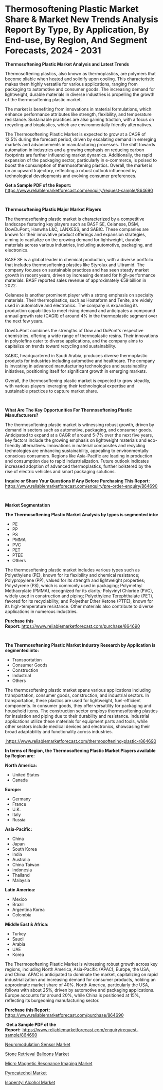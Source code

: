 <p><h1>Thermosoftening Plastic Market Share & Market New Trends Analysis Report By Type, By Application, By End-use, By Region, And Segment Forecasts, 2024 - 2031</h1></p><p><strong>Thermosoftening Plastic Market Analysis and Latest Trends</strong></p>
<p><p>Thermosoftening plastics, also known as thermoplastics, are polymers that become pliable when heated and solidify upon cooling. This characteristic makes them highly versatile for various applications, ranging from packaging to automotive and consumer goods. The increasing demand for lightweight, durable materials in diverse industries is propelling the growth of the thermosoftening plastic market.</p><p>The market is benefiting from innovations in material formulations, which enhance performance attributes like strength, flexibility, and temperature resistance. Sustainable practices are also gaining traction, with a focus on recycling and bioplastics, which are environmentally friendly alternatives.</p><p>The Thermosoftening Plastic Market is expected to grow at a CAGR of 12.5% during the forecast period, driven by escalating demand in emerging markets and advancements in manufacturing processes. The shift towards automation in industries and a growing emphasis on reducing carbon footprints are further influencing market dynamics. Additionally, the rapid expansion of the packaging sector, particularly in e-commerce, is poised to boost the consumption of thermosoftening plastics. Overall, the market is on an upward trajectory, reflecting a robust outlook influenced by technological developments and evolving consumer preferences.</p></p>
<p><strong>Get a Sample PDF of the Report:&nbsp;</strong> <a href="https://www.reliablemarketforecast.com/enquiry/request-sample/864690?utm_campaign=1167&utm_medium=2&utm_source=Github&utm_content=ia&utm_term=10112024&utm_id=thermosoftening-plastic">https://www.reliablemarketforecast.com/enquiry/request-sample/864690</a></p>
<p>&nbsp;</p>
<p><strong>Thermosoftening Plastic Major Market Players</strong></p>
<p><p>The thermosoftening plastic market is characterized by a competitive landscape featuring key players such as BASF SE, Celanese, DSM, DowDuPont, Hanwha L&C, LANXESS, and SABIC. These companies are known for their innovative product offerings and expansion strategies, aiming to capitalize on the growing demand for lightweight, durable materials across various industries, including automotive, packaging, and electronics.</p><p>BASF SE is a global leader in chemical production, with a diverse portfolio that includes thermosoftening plastics like Styrolux and Ultramid. The company focuses on sustainable practices and has seen steady market growth in recent years, driven by increasing demand for high-performance materials. BASF reported sales revenue of approximately €59 billion in 2022.</p><p>Celanese is another prominent player with a strong emphasis on specialty materials. Their thermoplastics, such as Hostaform and Tenite, are widely used in automotive and electronics. The company is expanding its production capabilities to meet rising demand and anticipates a compound annual growth rate (CAGR) of around 4% in the thermoplastic segment over the next few years.</p><p>DowDuPont combines the strengths of Dow and DuPont's respective chemistries, offering a wide range of thermoplastic resins. Their innovations in polyolefins cater to diverse applications, and the company aims to capitalize on trends toward recycling and sustainability.</p><p>SABIC, headquartered in Saudi Arabia, produces diverse thermoplastic products for industries including automotive and healthcare. The company is investing in advanced manufacturing technologies and sustainability initiatives, positioning itself for significant growth in emerging markets.</p><p>Overall, the thermosoftening plastic market is expected to grow steadily, with various players leveraging their technological expertise and sustainable practices to capture market share.</p></p>
<p>&nbsp;</p>
<p><strong>What Are The Key Opportunities For Thermosoftening Plastic Manufacturers?</strong></p>
<p><p>The thermosoftening plastic market is witnessing robust growth, driven by demand in sectors such as automotive, packaging, and consumer goods. Anticipated to expand at a CAGR of around 5-7% over the next five years, key factors include the growing emphasis on lightweight materials and eco-friendly alternatives. Innovations in material composites and recycling technologies are enhancing sustainability, appealing to environmentally conscious consumers. Regions like Asia-Pacific are leading in production and consumption due to rapid industrialization. Future outlook indicates increased adoption of advanced thermoplastics, further bolstered by the rise of electric vehicles and smart packaging solutions.</p></p>
<p><strong>Inquire or Share Your Questions If Any Before Purchasing This Report:</strong> <a href="https://www.reliablemarketforecast.com/enquiry/pre-order-enquiry/864690?utm_campaign=1167&utm_medium=2&utm_source=Github&utm_content=ia&utm_term=10112024&utm_id=thermosoftening-plastic">https://www.reliablemarketforecast.com/enquiry/pre-order-enquiry/864690</a></p>
<p>&nbsp;</p>
<p><strong>Market Segmentation</strong></p>
<p><strong>The Thermosoftening Plastic Market Analysis by types is segmented into:</strong></p>
<p><ul><li>PE</li><li>PP</li><li>PS</li><li>PMMA</li><li>PVC</li><li>PET</li><li>PTEE</li><li>Others</li></ul></p>
<p><p>The thermosoftening plastic market includes various types such as Polyethylene (PE), known for its flexibility and chemical resistance; Polypropylene (PP), valued for its strength and lightweight properties; Polystyrene (PS), which is commonly used in packaging; Polymethyl Methacrylate (PMMA), recognized for its clarity; Polyvinyl Chloride (PVC), widely used in construction and piping; Polyethylene Terephthalate (PET), favored for its recyclability; and Polyether Ether Ketone (PTFE), known for its high-temperature resistance. Other materials also contribute to diverse applications in numerous industries.</p></p>
<p><strong>Purchase this Report:&nbsp;</strong><a href="https://www.reliablemarketforecast.com/purchase/864690?utm_campaign=1167&utm_medium=2&utm_source=Github&utm_content=ia&utm_term=10112024&utm_id=thermosoftening-plastic">https://www.reliablemarketforecast.com/purchase/864690</a></p>
<p>&nbsp;</p>
<p><strong>The Thermosoftening Plastic Market Industry Research by Application is segmented into:</strong></p>
<p><ul><li>Transportation</li><li>Consumer Goods</li><li>Construction</li><li>Industrial</li><li>Others</li></ul></p>
<p><p>The thermosoftening plastic market spans various applications including transportation, consumer goods, construction, and industrial sectors. In transportation, these plastics are used for lightweight, fuel-efficient components. In consumer goods, they offer versatility for packaging and household items. The construction sector employs thermosoftening plastics for insulation and piping due to their durability and resistance. Industrial applications utilize these materials for equipment parts and tools, while other sectors include medical devices and electronics, showcasing their broad adaptability and functionality across industries.</p></p>
<p><a href="https://www.reliablemarketforecast.com/thermosoftening-plastic-r864690?utm_campaign=1167&utm_medium=2&utm_source=Github&utm_content=ia&utm_term=10112024&utm_id=thermosoftening-plastic">&nbsp;https://www.reliablemarketforecast.com/thermosoftening-plastic-r864690</a></p>
<p><strong>In terms of Region, the Thermosoftening Plastic Market Players available by Region are:</strong></p>
<p>
    <p> <strong> North America: </strong>
        <ul>
            <li>United States</li>
            <li>Canada</li>
        </ul>
        </p> 
    <p> <strong> Europe: </strong>
        <ul>
            <li>Germany</li>
            <li>France</li>
            <li>U.K.</li>
            <li>Italy</li>
            <li>Russia</li>
        </ul>
        </p> 
    <p> <strong> Asia-Pacific: </strong>
        <ul>
            <li>China</li>
            <li>Japan</li>
            <li>South Korea</li>
            <li>India</li>
            <li>Australia</li>
            <li>China Taiwan</li>
            <li>Indonesia</li>
            <li>Thailand</li>
            <li>Malaysia</li>
        </ul>
        </p> 
    <p> <strong> Latin America: </strong>
        <ul>
            <li>Mexico</li>
            <li>Brazil</li>
            <li>Argentina Korea</li>
            <li>Colombia</li>
        </ul>
        </p> 
    <p> <strong> Middle East & Africa: </strong>
        <ul>
            <li>Turkey</li>
            <li>Saudi</li>
            <li>Arabia</li>
            <li>UAE</li>
            <li>Korea</li>
        </ul>
    </p>
    </p>
<p><p>The Thermosoftening Plastic Market is witnessing robust growth across key regions, including North America, Asia-Pacific (APAC), Europe, the USA, and China. APAC is anticipated to dominate the market, capitalizing on rapid industrialization and increasing demand for consumer products, holding an approximate market share of 40%. North America, particularly the USA, follows with about 25%, driven by automotive and packaging applications. Europe accounts for around 20%, while China is positioned at 15%, reflecting its burgeoning manufacturing sector.</p></p>
<p><strong>Purchase this Report: </strong><a href="https://www.reliablemarketforecast.com/purchase/864690?utm_campaign=1167&utm_medium=2&utm_source=Github&utm_content=ia&utm_term=10112024&utm_id=thermosoftening-plastic">https://www.reliablemarketforecast.com/purchase/864690</a></p>
<p>&nbsp;<strong>Get a Sample PDF of the Report:&nbsp;&nbsp;</strong><a href="https://www.reliablemarketforecast.com/enquiry/request-sample/864690?utm_campaign=1167&utm_medium=2&utm_source=Github&utm_content=ia&utm_term=10112024&utm_id=thermosoftening-plastic">https://www.reliablemarketforecast.com/enquiry/request-sample/864690</a></p>
<p><strong></strong></p>
<p><p><a href="https://www.linkedin.com/pulse/global-neuromodulation-sensor-market-sector2024-2031-zdege?utm_campaign=1167&utm_medium=2&utm_source=Github&utm_content=ia&utm_term=10112024&utm_id=thermosoftening-plastic">Neuromodulation Sensor Market</a></p><p><a href="https://issuu.com/reportprime-2/docs/stone-retrieval-balloons-market-siz_7b508cdd917c1f?utm_campaign=1167&utm_medium=2&utm_source=Github&utm_content=ia&utm_term=10112024&utm_id=thermosoftening-plastic">Stone Retrieval Balloons Market</a></p><p><a href="https://issuu.com/reportprime-2/docs/micro-magnetic-resonance-imaging-ma_b519999c477268?utm_campaign=1167&utm_medium=2&utm_source=Github&utm_content=ia&utm_term=10112024&utm_id=thermosoftening-plastic">Micro Magnetic Resonance Imaging Market</a></p><p><a href="https://github.com/annicecos4/Market-Research-Report-List-1/blob/main/pyrocatechol-market.md?utm_campaign=1167&utm_medium=2&utm_source=Github&utm_content=ia&utm_term=10112024&utm_id=thermosoftening-plastic">Pyrocatechol Market</a></p><p><a href="https://github.com/guneycigdem35/Market-Research-Report-List-5/blob/main/isopentyl-alcohol-market.md?utm_campaign=1167&utm_medium=2&utm_source=Github&utm_content=ia&utm_term=10112024&utm_id=thermosoftening-plastic">Isopentyl Alcohol Market</a></p></p>